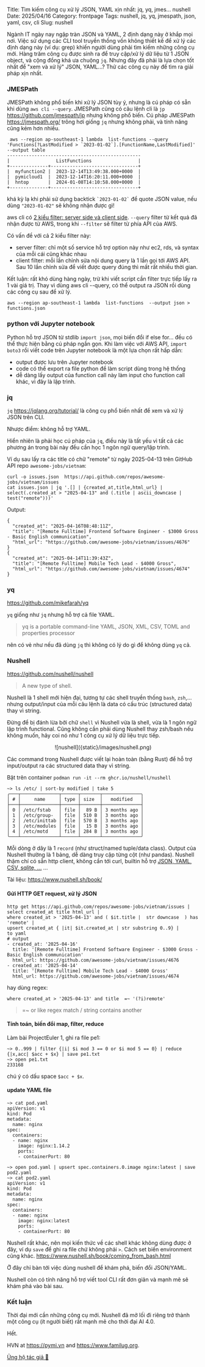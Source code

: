 Title: Tìm kiếm công cụ xử lý JSON, YAML xịn nhất: jq, yq, jmes... nushell
Date: 2025/04/16
Category: frontpage
Tags: nushell, jq, yq, jmespath, json, yaml, csv, cli
Slug: nushell

Ngành IT ngày nay ngập tràn JSON và YAML, 2 định dạng này ở khắp mọi nơi. Việc sử dụng các CLI tool truyền thống vốn không thiết kế để xử lý các định dạng này (ví dụ: grep) khiến người dùng phải tìm kiếm những công cụ mới. Hàng trăm công cụ được sinh ra để truy cập/xử lý dữ liệu từ 1 JSON object, và cộng đồng khá ưa chuộng `jq`. Nhưng đây đã phải là lựa chọn tốt nhất để "xem và xử lý" JSON, YAML...? Thử các công cụ này để tìm ra giải pháp xịn nhất.

### JMESPath
JMESPath không phổ biến khi xử lý JSON tùy ý, nhưng là cú pháp có sẵn khi dùng `aws cli --query`.
JMESPath cũng có câu lệnh cli là `jp` <https://github.com/jmespath/jp> nhưng không phổ biến.
Cú pháp JMESPath <https://jmespath.org/> trông hơi giống `jq` nhưng không phải, và tính năng cũng kém hơn nhiều.

```
 aws --region ap-southeast-1 lambda  list-functions --query 'Functions[?LastModified > `2023-01-02`].[FunctionName,LastModified]' --output table
-------------------------------------------------
|                 ListFunctions                 |
+--------------+--------------------------------+
|  myfunction2 |  2023-12-14T13:49:38.000+0000  |
|  pymicloud1  |  2023-12-14T16:20:11.000+0000  |
|  hntop       |  2024-01-08T14:10:58.000+0000  |
+--------------+--------------------------------+
```
khá kỳ lạ khi phải sử dụng backtick `` `2023-01-02` `` để quote JSON value, nếu dùng `"2023-01-02"` sẽ không nhận được gì!

aws cli có [2 kiểu filter: server side và client side](https://docs.aws.amazon.com/cli/latest/userguide/cli-usage-filter.html#cli-usage-filter-server-side). `--query` filter từ kết quả đã nhận được từ AWS, trong khi `--filter` sẽ filter từ phía API của AWS.

Có vấn đề với cả 2 kiểu filter này:

- server filter: chỉ một số service hỗ trợ option này như ec2, rds, và syntax của mỗi cái cũng khác nhau
- client filter: mỗi lần chỉnh sửa nội dung query là 1 lần gọi tới AWS API. Sau 10 lần chỉnh sửa để viết được query đúng thì mất rất nhiều thời gian.

Kết luận: rất khó dùng hàng ngày, trừ khi viết script cần filter trực tiếp lấy ra 1 vài giá trị. Thay vì dùng aws cli --query, có thể output ra JSON rồi dùng các công cụ sau để xử lý.

```
aws --region ap-southeast-1 lambda  list-functions  --output json > functions.json
```
### python với Jupyter notebook
Python hỗ trợ JSON từ stdlib `import json`, mọi biến đổi if else for... đều có thể thực hiện bằng cú pháp ngắn gọn.
Khi làm việc với AWS API, `import boto3` rồi viết code trên Jupyter notebook là một lựa chọn rất hấp dẫn:

- output được lưu trên Jupyter notebook
- code có thể export ra file python để làm script dùng trong hệ thống
- dễ dàng lấy output của function call này làm input cho function call khác, vì đây là lập trình.

### jq
`jq` <https://jqlang.org/tutorial/> là công cụ phổ biến nhất để xem và xử lý JSON trên CLI.

Nhược điểm: không hỗ trợ YAML.

Hiển nhiên là phải học cú pháp của `jq`, điều này là tất yếu vì tất cả các phương án trong bài này đều cần học 1 ngôn ngữ query/lập trình.

Ví dụ sau lấy ra các title có chữ "remote" từ ngày 2025-04-13 trên GitHub API repo `awesome-jobs/vietnam`:

```
curl -o issues.json  https://api.github.com/repos/awesome-jobs/vietnam/issues
cat issues.json | jq '.[] | {created_at,title,html_url} | select(.created_at > "2025-04-13" and (.title | ascii_downcase | test("remote")))'
```

Output:
```
{
  "created_at": "2025-04-16T08:48:11Z",
  "title": "[Remote Fulltime] Frontend Software Engineer - $3000 Gross - Basic English communication",
  "html_url": "https://github.com/awesome-jobs/vietnam/issues/4676"
}
{
  "created_at": "2025-04-14T11:39:43Z",
  "title": "[Remote Fulltime] Mobile Tech Lead - $4000 Gross",
  "html_url": "https://github.com/awesome-jobs/vietnam/issues/4674"
}
```
### yq
<https://github.com/mikefarah/yq>

`yq` giống như `jq` nhưng hỗ trợ cả file YAML.

>  yq is a portable command-line YAML, JSON, XML, CSV, TOML and properties processor

nên có vẻ như nếu đã dùng `jq` thì không có lý do gì để không dùng `yq` cả.

### Nushell
<https://github.com/nushell/nushell>

> A new type of shell.

Nushell là 1 shell mới hiện đại, tương tự các shell truyền thống `bash`, `zsh`,... nhưng output/input của mỗi câu lệnh là data có cấu trúc (structured data) thay vì string.

Đừng để bị đánh lừa bởi chữ `shell` vì Nushell vừa là shell, vừa là 1 ngôn ngữ lập trình functional. Cũng không cần phải dùng Nushell thay zsh/bash nếu không muốn, hãy coi nó như 1 công cụ xử lý dữ liệu trực tiếp.

<center>
![nushell]({static}/images/nushell.png)
</center>

Các command trong Nushell được viết lại hoàn toàn (bằng Rust) để hỗ trợ input/output ra các structured data thay vì string.

Bật trên container `podman run -it --rm ghcr.io/nushell/nushell`

```nu
~> ls /etc/ | sort-by modified | take 5
╭───┬──────────────┬──────┬───────┬──────────────╮
│ # │     name     │ type │ size  │   modified   │
├───┼──────────────┼──────┼───────┼──────────────┤
│ 0 │ /etc/fstab   │ file │  89 B │ 3 months ago │
│ 1 │ /etc/group-  │ file │ 510 B │ 3 months ago │
│ 2 │ /etc/inittab │ file │ 570 B │ 3 months ago │
│ 3 │ /etc/modules │ file │  15 B │ 3 months ago │
│ 4 │ /etc/motd    │ file │ 284 B │ 3 months ago │
╰───┴──────────────┴──────┴───────┴──────────────╯
```

Mỗi dòng ở dây là 1 `record` (như struct/named tuple/data class).
Output của Nushell thường là 1 bảng, dễ dàng truy cập từng cột (như pandas).
Nushell thậm chí có sẵn http client, không cần tới curl, builtin hỗ trợ [JSON, YAML, CSV, sqlite, ...](https://www.nushell.sh/book/loading_data.html#sqlite) ...

Tài liệu: <https://www.nushell.sh/book/>

#### Gửi HTTP GET request, xử lý JSON
```
http get https://api.github.com/repos/awesome-jobs/vietnam/issues |
select created_at title html_url |
where created_at > '2025-04-13' and ( $it.title |  str downcase  ) has 'remote' |
upsert created_at { |it| $it.created_at | str substring 0..9} |
to yaml
# output
- created_at: '2025-04-16'
  title: '[Remote Fulltime] Frontend Software Engineer - $3000 Gross - Basic English communication'
  html_url: https://github.com/awesome-jobs/vietnam/issues/4676
- created_at: '2025-04-14'
  title: '[Remote Fulltime] Mobile Tech Lead - $4000 Gross'
  html_url: https://github.com/awesome-jobs/vietnam/issues/4674
```

hay dùng regex:

```
where created_at > '2025-04-13' and title  =~ '(?i)remote'
```
> =~ or like	regex match / string contains another

#### Tính toán, biến đổi map, filter, reduce
Làm bài ProjectEuler 1, ghi ra file pe1:

```nu
~> 0..999 | filter {|i| $i mod 3 == 0 or $i mod 5 == 0} | reduce {|x,acc| $acc + $x} | save pe1.txt
~> open pe1.txt
233168
```
chú ý có dấu space `$acc + $x`.

#### update YAML file

```nu
~> cat pod.yaml
apiVersion: v1
kind: Pod
metadata:
  name: nginx
spec:
  containers:
  - name: nginx
    image: nginx:1.14.2
    ports:
    - containerPort: 80

~> open pod.yaml | upsert spec.containers.0.image nginx:latest | save pod2.yaml
~> cat pod2.yaml
apiVersion: v1
kind: Pod
metadata:
  name: nginx
spec:
  containers:
  - name: nginx
    image: nginx:latest
    ports:
    - containerPort: 80

```

Nushell rất khác, nên mọi kiến thức về các shell khác không dùng được ở đây, ví dụ `save` để ghi ra file chứ không phải `>`. Cách set biến environment cũng khác.
<https://www.nushell.sh/book/coming_from_bash.html>

Ở đây chỉ bàn tới việc dùng nushell để khám phá, biến đổi JSON/YAML.

Nushell còn có tính năng hỗ trợ viết tool CLI rất đơn giản và mạnh mẽ sẽ khám phá vào bài sau.

### Kết luận

Thời đại mới cần những công cụ mới. Nushell đã mở lối đi riêng trở thành một công cụ (ít người biết) rất mạnh mẽ cho thời đại AI 4.0.

Hết.

HVN at <https://pymi.vn> and <https://www.familug.org>.

[Ủng hộ tác giả 🍺](https://www.familug.org/p/ung-ho.html)
